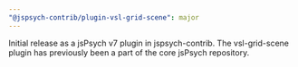 ```yaml
---
"@jspsych-contrib/plugin-vsl-grid-scene": major
---
```


Initial release as a jsPsych v7 plugin in jspsych-contrib. The vsl-grid-scene plugin has previously been a part of the core jsPsych repository.
